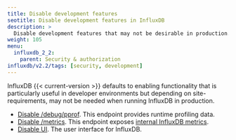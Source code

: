 ```yaml
---
title: Disable development features
seotitle: Disable development features in InfluxDB
description: >
  Disable development features that may not be desirable in production.
weight: 105
menu:
  influxdb_2_2:
    parent: Security & authorization
influxdb/v2.2/tags: [security, development]
---
```


InfluxDB {{< current-version >}} defaults to enabling functionality that is
particularly useful in developer environments but depending on
site-requirements, may not be needed when running InfluxDB in production.

- [Disable /debug/pprof](/influxdb/v2.2/reference/config-options/#pprof-disabled). This endpoint provides runtime profiling data.
- [Disable /metrics](/influxdb/v2.2/reference/config-options/#metrics-disabled). This endpoint exposes [internal InfluxDB metrics](/influxdb/v2.2/reference/internals/metrics/).
- [Disable UI](/influxdb/v2.2/reference/config-options/#ui-disabled). The user interface for InfluxDB.
